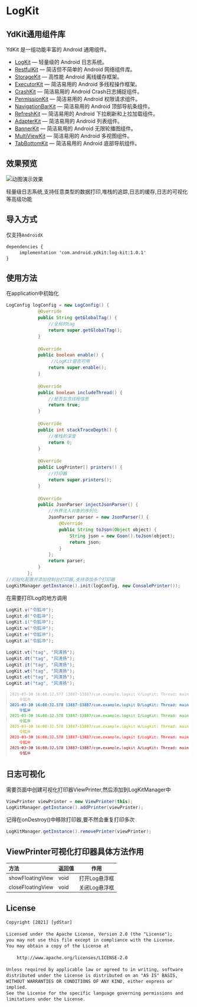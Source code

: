 # LogKit


## YdKit通用组件库
YdKit 是一组功能丰富的 Android 通用组件。

* [LogKit](https://github.com/ydstar/LogKit) — 轻量级的 Android 日志系统。
* [RestfulKit](https://github.com/ydstar/RestfulKit) — 简洁但不简单的 Android 网络组件库。
* [StorageKit](https://github.com/ydstar/StorageKit) — 高性能 Android 离线缓存框架。
* [ExecutorKit](https://github.com/ydstar/ExecutorKit) — 简洁易用的 Android 多线程操作框架。
* [CrashKit](https://github.com/ydstar/CrashKit) — 简洁易用的 Android Crash日志捕捉组件。
* [PermissionKit](https://github.com/ydstar/PermissionKit) — 简洁易用的 Android 权限请求组件。
* [NavigationBarKit](https://github.com/ydstar/NavigationBarKit) — 简洁易用的 Android 顶部导航条组件。
* [RefreshKit](https://github.com/ydstar/RefreshKit) — 简洁易用的 Android 下拉刷新和上拉加载组件。
* [AdapterKit](https://github.com/ydstar/AdapterKit) — 简洁易用的 Android 列表组件。
* [BannerKit](https://github.com/ydstar/BannerKit) — 简洁易用的 Android 无限轮播图组件。
* [MultiViewKit](https://github.com/ydstar/MultiViewKit) — 简洁易用的 Android 多视图组件。
* [TabBottomKit](https://github.com/ydstar/TabBottomKit) — 简洁易用的 Android 底部导航组件。

## 效果预览

<img src="https://github.com/ydstar/LogKit/blob/main/preview/show.gif" alt="动图演示效果" width="250px">

轻量级日志系统,支持任意类型的数据打印,堆栈的追踪,日志的缓存,日志的可视化等高级功能

## 导入方式

仅支持`AndroidX`
```
dependencies {
     implementation 'com.android.ydkit:log-kit:1.0.1'
}
```

## 使用方法
在application中初始化
```java
LogConfig logConfig = new LogConfig() {
            @Override
            public String getGlobalTag() {
                //全局的tag
                return super.getGlobalTag();
            }

            @Override
            public boolean enable() {
                 //LogKit是否可用
                return super.enable();
            }

            @Override
            public boolean includeThread() {
                //是否包含线程信息
                return true;
            }

            @Override
            public int stackTraceDepth() {
                //堆栈的深度
                return 0;
            }

            @Override
            public LogPrinter[] printers() {
                //打印器
                return super.printers();
            }

            @Override
            public JsonParser injectJsonParser() {
                //外界注入对象的序列化
                JsonParser parser = new JsonParser() {
                    @Override
                    public String toJson(Object object) {
                        String json = new Gson().toJson(object);
                        return json;
                    }
                };
                return parser;
            }
        };
//初始化配置并添加控制台打印器,支持添加多个打印器
LogKitManager.getInstance().init(logConfig, new ConsolePrinter());
```

在需要打印Log的地方调用
```java
LogKit.v("令狐冲");
LogKit.d("令狐冲");
LogKit.i("令狐冲");
LogKit.w("令狐冲");
LogKit.e("令狐冲");
LogKit.a("令狐冲");
```

```java
LogKit.vt("tag", "风清扬");
LogKit.dt("tag", "风清扬");
LogKit.it("tag", "风清扬");
LogKit.wt("tag", "风清扬");
LogKit.et("tag", "风清扬");
LogKit.at("tag", "风清扬");
```

<img src="https://github.com/ydstar/LogKit/blob/main/preview/logcat.png">

## 日志可视化
需要页面中创建可视化打印器ViewPrinter,然后添加到LogKitManager中

```java
ViewPrinter viewPrinter = new ViewPrinter(this);
LogKitManager.getInstance().addPrinter(viewPrinter);
```

记得在onDestroy()中移除打印器,要不然会重复打印多次
```java
LogKitManager.getInstance().removePrinter(viewPrinter);
```

## ViewPrinter可视化打印器具体方法作用
| 方法      |返回值  | 作用  |
| :-------- | :--------| :--: |
| showFloatingView| void  |  打开Log悬浮框 |
| closeFloatingView| void |  关闭Log悬浮框 |



## License
```text
Copyright [2021] [ydStar]

Licensed under the Apache License, Version 2.0 (the "License");
you may not use this file except in compliance with the License.
You may obtain a copy of the License at

    http://www.apache.org/licenses/LICENSE-2.0

Unless required by applicable law or agreed to in writing, software
distributed under the License is distributed on an "AS IS" BASIS,
WITHOUT WARRANTIES OR CONDITIONS OF ANY KIND, either express or implied.
See the License for the specific language governing permissions and
limitations under the License.
```
